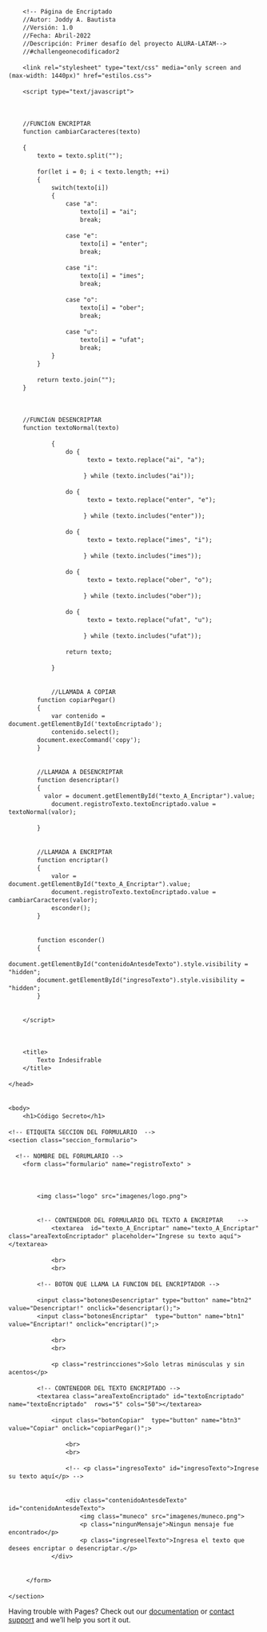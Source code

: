 <!DOCTYPE html>
<html>
	<head>
		<meta charset="utf-8">

		<!-- Página de Encriptado
		//Autor: Joddy A. Bautista
		//Versión: 1.0
		//Fecha: Abril-2022
		//Descripción: Primer desafío del proyecto ALURA-LATAM-->
		//#challengeonecodificador2

		<link rel="stylesheet" type="text/css" media="only screen and (max-width: 1440px)" href="estilos.css">

		<script type="text/javascript">



		//FUNCIóN ENCRIPTAR
		function cambiarCaracteres(texto)

		{
		    texto = texto.split("");

		    for(let i = 0; i < texto.length; ++i)
		    {
		        switch(texto[i])
		        {
		            case "a":
		                texto[i] = "ai";
		                break;

		            case "e":
		                texto[i] = "enter";
		                break;

		            case "i":
		                texto[i] = "imes";
		                break;

		            case "o":
		                texto[i] = "ober";
		                break;

		            case "u":
		                texto[i] = "ufat";
		                break;            
		        }
		    }

		    return texto.join("");    
		}
		


		//FUNCIóN DESENCRIPTAR
		function textoNormal(texto)

				{
					do {
						  texto = texto.replace("ai", "a");

						 } while (texto.includes("ai"));

					do {
						  texto = texto.replace("enter", "e");
						  
						 } while (texto.includes("enter"));

					do {
						  texto = texto.replace("imes", "i");

						 } while (texto.includes("imes"));

					do {
						  texto = texto.replace("ober", "o");
						  
						 } while (texto.includes("ober"));

					do {
						  texto = texto.replace("ufat", "u");
						  
						 } while (texto.includes("ufat"));

					return texto;

				}


				//LLAMADA A COPIAR
			function copiarPegar()
			{
				var contenido = document.getElementById('textoEncriptado');
				contenido.select();
    		document.execCommand('copy');    			
			}


			//LLAMADA A DESENCRIPTAR
			function desencriptar()
			{				
			  valor = document.getElementById("texto_A_Encriptar").value;
				document.registroTexto.textoEncriptado.value = textoNormal(valor);
					
			}


			//LLAMADA A ENCRIPTAR
			function encriptar()
			{				
				valor = document.getElementById("texto_A_Encriptar").value;
				document.registroTexto.textoEncriptado.value = cambiarCaracteres(valor);
				esconder();	
			}


			function esconder()
			{
  			document.getElementById("contenidoAntesdeTexto").style.visibility = "hidden";
  			document.getElementById("ingresoTexto").style.visibility = "hidden";
			}


		</script>

	

		<title>
			Texto Indesifrable
		</title>

	</head>


	<body>
		<h1>Código Secreto</h1>

	<!-- ETIQUETA SECCION DEL FORMULARIO  -->
	<section class="seccion_formulario">

	  <!-- NOMBRE DEL FORUMLARIO -->
		<form class="formulario" name="registroTexto" >



			<img class="logo" src="imagenes/logo.png">


		    <!-- CONTENEDOR DEL FORMULARIO DEL TEXTO A ENCRIPTAR    -->
				<textarea  id="texto_A_Encriptar" name="texto_A_Encriptar" class="areaTextoEncriptador" placeholder="Ingrese su texto aquí"></textarea>

			  	<br>
			  	<br>	  	

		  	<!-- BOTON QUE LLAMA LA FUNCION DEL ENCRIPTADOR -->
		  	
		  	<input class="botonesDesencriptar" type="button" name="btn2" value="Desencriptar!" onclick="desencriptar();">
		  	<input class="botonesEncriptar"  type="button" name="btn1" value="Encriptar!" onclick="encriptar()";>

			  	<br>
			  	<br>

			  	<p class="restrincciones">Solo letras minúsculas y sin acentos</p>	  	

		  	<!-- CONTENEDOR DEL TEXTO ENCRIPTADO -->
		  	<textarea class="areaTextoEncriptado" id="textoEncriptado" name="textoEncriptado"  rows="5" cols="50"></textarea>

		  		<input class="botonCopiar"  type="button" name="btn3" value="Copiar" onclick="copiarPegar()";>

					<br>
					<br>

					<!-- <p class="ingresoTexto" id="ingresoTexto">Ingrese su texto aquí</p> -->


					<div class="contenidoAntesdeTexto" id="contenidoAntesdeTexto">
						<img class="muneco" src="imagenes/muneco.png">
						<p class="ningunMensaje">Ningun mensaje fue encontrado</p>
						<p class="ingreseelTexto">Ingresa el texto que desees encriptar o desencriptar.</p>	    
    			</div> 


		 </form>

	</section>


</body>

</html>

Having trouble with Pages? Check out our [documentation](https://docs.github.com/categories/github-pages-basics/) or [contact support](https://support.github.com/contact) and we’ll help you sort it out.
